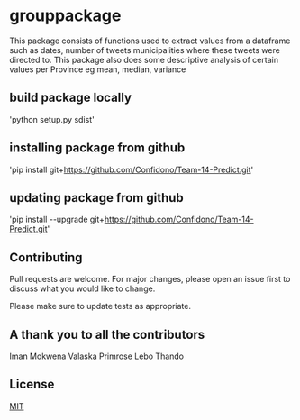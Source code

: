 # grouppackage
This package consists of functions used to extract values from a dataframe such as dates, number of tweets 
municipalities where these tweets were directed to. This package also does some descriptive analysis
of certain values per Province eg mean, median, variance

## build package locally
'python setup.py sdist'

## installing package from github
'pip install git+https://github.com/Confidono/Team-14-Predict.git'
## updating package from github
'pip install --upgrade git+https://github.com/Confidono/Team-14-Predict.git'
## Contributing
Pull requests are welcome. For major changes, please open an issue first to discuss what you would like to change.

Please make sure to update tests as appropriate.

## A thank you to all the contributors
Iman Mokwena 
Valaska
Primrose
Lebo
Thando

## License
[MIT](https://choosealicense.com/licenses/mit/)
